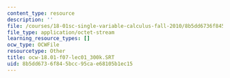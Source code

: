 ```yaml
---
content_type: resource
description: ''
file: /courses/18-01sc-single-variable-calculus-fall-2010/8b5dd6736f845bcc95cae68105b1ec15_ocw-18.01-f07-lec01_300k.SRT
file_type: application/octet-stream
learning_resource_types: []
ocw_type: OCWFile
resourcetype: Other
title: ocw-18.01-f07-lec01_300k.SRT
uid: 8b5dd673-6f84-5bcc-95ca-e68105b1ec15
---
```

